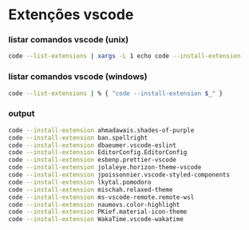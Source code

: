 # Extenções vscode

### listar comandos vscode (unix)
```bash
code --list-extensions | xargs -L 1 echo code --install-extension
```

### listar comandos vscode (windows)
```bash
code --list-extensions | % { "code --install-extension $_" }
```

### output
```bash
code --install-extension ahmadawais.shades-of-purple
code --install-extension ban.spellright
code --install-extension dbaeumer.vscode-eslint
code --install-extension EditorConfig.EditorConfig
code --install-extension esbenp.prettier-vscode
code --install-extension jolaleye.horizon-theme-vscode
code --install-extension jpoissonnier.vscode-styled-components
code --install-extension lkytal.pomodoro
code --install-extension mischah.relaxed-theme
code --install-extension ms-vscode-remote.remote-wsl
code --install-extension naumovs.color-highlight
code --install-extension PKief.material-icon-theme
code --install-extension WakaTime.vscode-wakatime
```